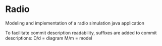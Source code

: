 # Radio
Modeling and implementation of a radio simulation java application

To facilitate commit description readability, suffixes are added to commit descriptions:
D/d = diagram
M/m = model
